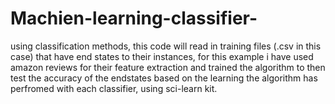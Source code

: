 # Machien-learning-classifier-
using classification methods, this code will read in training files (.csv in this case) that have end states to their instances, for this example i have used amazon reviews for their feature extraction and trained the algorithm to then test the accuracy of the endstates based on the learning the algorithm has perfromed with each classifier, using sci-learn kit.
